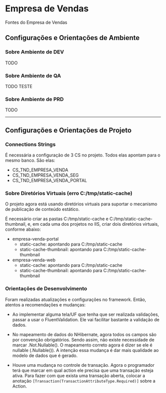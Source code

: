 # Empresa de Vendas

Fontes do Empresa de Vendas


## Configurações e Orientações de Ambiente

### Sobre Ambiente de DEV

TODO

### Sobre Ambiente de QA

TODO TESTE

### Sobre Ambiente de PRD

TODO


---
## Configurações e Orientações de Projeto

### **Connections Strings**

É necessária a configuração de 3 CS no projeto. Todos elas apontam para o mesmo banco. São elas:
 - CS_TND_EMPRESA_VENDA
 - CS_TND_EMPRESA_VENDA_SEG
 - CS_TND_EMPRESA_VENDA_PORTAL

### **Sobre Diretórios Virtuais (erro C:/tmp/static-cache)**

O projeto agora está usando diretórios virtuais para suportar o mecanismo de publicação de conteúdo estático.

É necessário criar as pastas C:/tmp/static-cache e C:/tmp/static-cache-thumbnail, e, em cada uma dos projetos no IIS, criar dois diretórios virtuais, conforme abaixo:

- empresa-venda-portal
    - static-cache: apontando para C:/tmp/static-cache
    - static-cache-thumbnail: apontando para C:/tmp/static-cache-thumbnail
- empresa-venda-web
    - static-cache: apontando para C:/tmp/static-cache
    - static-cache-thumbnail: apontando para C:/tmp/static-cache-thumbnail

### **Orientações de Desenvolvimento**

Foram realizadas  atualizações e configurações no framework. Então, atentos a recomendações e mudanças:

- Ao implementar alguma tela/UF que tenha que ser realizada validações, passar a usar o FluentValidation. Ele vai facilitar bastante a validação de dados.

- No mapeamento de dados do NHibernate, agora todos os campos são por convenção obrigatórios. Sendo assim, não existe necessidade de marcar .Not.Nullable(). O mapeamento correto agora é dizer se ele é nullable (.Nullable()). A intenção essa mudança é dar mais qualidade ao modelo de dados que é gerado.

- Houve uma mudança no controle de transação. Agora o programador terá que marcar em qual action ele precisa que uma transação esteja ativa. Para fazer com que exista uma transação aberta, colocar a anotação ```[Transaction(TransactionAttributeType.Required)]``` sobre a Action. 